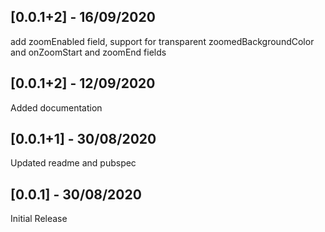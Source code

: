 ## [0.0.1+2] - 16/09/2020

add zoomEnabled field, support for transparent zoomedBackgroundColor and onZoomStart and zoomEnd fields

## [0.0.1+2] - 12/09/2020

Added documentation

## [0.0.1+1] - 30/08/2020

Updated readme and pubspec

## [0.0.1] - 30/08/2020

Initial Release
